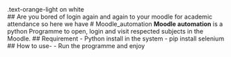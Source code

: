 <div class="text-orange-light mb-2">
  .text-orange-light on white
</div>
## Are you bored of login again and again to your moodle for academic attendance so here we have 
# Moodle_automation
<b>Moodle automation</b> is a python Programme to open, login and visit respected subjects in the Moodle.
## Requirement
- Python install in the system
- pip install selenium 
## How to use-
- Run the programme and enjoy

